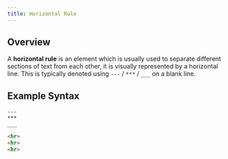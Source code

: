 ```yaml
---
title: Horizontal Rule
---
```


## Overview

A **horizontal rule** is an element which is usually used to separate different sections of text from each other, it is visually represented by a horizontal line. This is typically denoted using `---` / `***` / `___` on a blank line.

## Example Syntax

```text
---
***
___
```

```html
<hr>
<hr>
<hr>
```